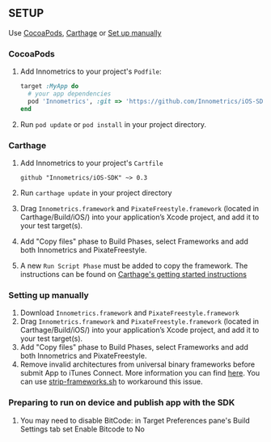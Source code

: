 ## SETUP

Use [CocoaPods](https://github.com/CocoaPods/CocoaPods), [Carthage](https://github.com/carthage/carthage) or [Set up manually](#setting-up-manually)

### CocoaPods

1. Add Innometrics to your project's `Podfile`:

	```ruby
	target :MyApp do
	  # your app dependencies
	  pod 'Innometrics', :git => 'https://github.com/Innometrics/iOS-SDK.git', :tag => 'v0.3'
	end
	```

2. Run `pod update` or `pod install` in your project directory.

### Carthage

1. Add Innometrics to your project's `Cartfile`

    ```
    github "Innometrics/iOS-SDK" ~> 0.3
    ```

1. Run `carthage update` in your project directory
1. Drag `Innometrics.framework` and `PixateFreestyle.framework` (located in Carthage/Build/iOS/) into your application’s Xcode project, and add it to your test target(s).
1. Add "Copy files" phase to Build Phases, select Frameworks and add both Innometrics and PixateFreestyle.
1. A new `Run Script Phase` must be added to copy the framework. The instructions can be found on [Carthage's getting started instructions](https://github.com/carthage/carthage#getting-started)

### Setting up manually

1. Download `Innometrics.framework` and `PixateFreestyle.framework`
1. Drag `Innometrics.framework` and `PixateFreestyle.framework` (located in Carthage/Build/iOS/) into your application’s Xcode project, and add it to your test target(s).
1. Add "Copy files" phase to Build Phases, select Frameworks and add both Innometrics and PixateFreestyle.
1. Remove invalid architectures from universal binary frameworks before submit App to iTunes Connect. More information you can find [here](http://stackoverflow.com/questions/29634466/how-to-export-fat-cocoa-touch-framework-for-simulator-and-device#answer-31270427). You can use [strip-frameworks.sh](https://github.com/realm/realm-cocoa/blob/f07d1af226b67c0aefb150d12da3fd34c5d64087/scripts/strip-frameworks.sh) to workaround this issue.

### Preparing to run on device and publish app with the SDK
1. You may need to disable BitCode: in Target Preferences pane's Build Settings tab set Enable Bitcode to No



